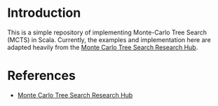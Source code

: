 # Introduction
This is a simple repository of implementing Monte-Carlo Tree Search (MCTS)
in Scala. Currently, the examples and implementation here are adapted 
heavily from the [Monte Carlo Tree Search Research Hub](http://mcts.ai).

# References
+ [Monte Carlo Tree Search Research Hub](http://mcts.ai/index.html)

